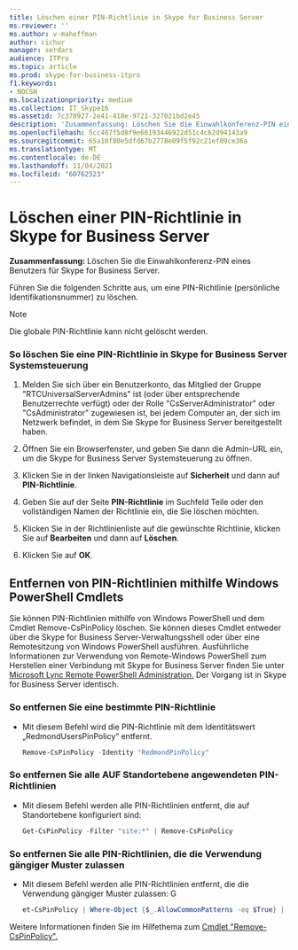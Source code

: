 ```yaml
---
title: Löschen einer PIN-Richtlinie in Skype for Business Server
ms.reviewer: ''
ms.author: v-mahoffman
author: cichur
manager: serdars
audience: ITPro
ms.topic: article
ms.prod: skype-for-business-itpro
f1.keywords:
- NOCSH
ms.localizationpriority: medium
ms.collection: IT_Skype16
ms.assetid: 7c378927-2e41-418e-9721-327021bd2e45
description: 'Zusammenfassung: Löschen Sie die Einwahlkonferenz-PIN eines Benutzers für Skype for Business Server.'
ms.openlocfilehash: 5cc487f5d8f9e66193446922d51c4c62d94143a9
ms.sourcegitcommit: 65a10f80e5dfd67b2778e09f5f92c21ef09ce36a
ms.translationtype: MT
ms.contentlocale: de-DE
ms.lasthandoff: 11/04/2021
ms.locfileid: "60762523"
---
```

# <a name="delete-a-pin-policy-in-skype-for-business-server"></a>Löschen einer PIN-Richtlinie in Skype for Business Server
 
**Zusammenfassung:** Löschen Sie die Einwahlkonferenz-PIN eines Benutzers für Skype for Business Server.
  
Führen Sie die folgenden Schritte aus, um eine PIN-Richtlinie (persönliche Identifikationsnummer) zu löschen.
  
> [!NOTE]
> Die globale PIN-Richtlinie kann nicht gelöscht werden. 
  
### <a name="to-delete-a-pin-policy-in-skype-for-business-server-control-panel"></a>So löschen Sie eine PIN-Richtlinie in Skype for Business Server Systemsteuerung

1.  Melden Sie sich über ein Benutzerkonto, das Mitglied der Gruppe "RTCUniversalServerAdmins" ist (oder über entsprechende Benutzerrechte verfügt) oder der Rolle "CsServerAdministrator" oder "CsAdministrator" zugewiesen ist, bei jedem Computer an, der sich im Netzwerk befindet, in dem Sie Skype for Business Server bereitgestellt haben.
    
2. Öffnen Sie ein Browserfenster, und geben Sie dann die Admin-URL ein, um die Skype for Business Server Systemsteuerung zu öffnen.  
    
3. Klicken Sie in der linken Navigationsleiste auf **Sicherheit** und dann auf **PIN-Richtlinie**.
    
4. Geben Sie auf der Seite **PIN-Richtlinie** im Suchfeld Teile oder den vollständigen Namen der Richtlinie ein, die Sie löschen möchten.
    
5. Klicken Sie in der Richtlinienliste auf die gewünschte Richtlinie, klicken Sie auf **Bearbeiten** und dann auf **Löschen**.
    
6. Klicken Sie auf **OK**.
    
## <a name="removing-pin-policies-by-using-windows-powershell-cmdlets"></a>Entfernen von PIN-Richtlinien mithilfe Windows PowerShell Cmdlets

Sie können PIN-Richtlinien mithilfe von Windows PowerShell und dem Cmdlet Remove-CsPinPolicy löschen. Sie können dieses Cmdlet entweder über die Skype for Business Server-Verwaltungsshell oder über eine Remotesitzung von Windows PowerShell ausführen. Ausführliche Informationen zur Verwendung von Remote-Windows PowerShell zum Herstellen einer Verbindung mit Skype for Business Server finden Sie unter [Microsoft Lync Remote PowerShell Administration.](https://blog.insideo365.com/2011/08/remote-lync-powershell-administration/) Der Vorgang ist in Skype for Business Server identisch.
  
### <a name="to-remove-a-specific-pin-policy"></a>So entfernen Sie eine bestimmte PIN-Richtlinie

- Mit diesem Befehl wird die PIN-Richtlinie mit dem Identitätswert „RedmondUsersPinPolicy“ entfernt.
    
  ```PowerShell
  Remove-CsPinPolicy -Identity "RedmondPinPolicy"
  ```

### <a name="to-remove-all-the-pin-policies-applied-to-the-site-scope"></a>So entfernen Sie alle AUF Standortebene angewendeten PIN-Richtlinien

- Mit diesem Befehl werden alle PIN-Richtlinien entfernt, die auf Standortebene konfiguriert sind:
    
  ```PowerShell
  Get-CsPinPolicy -Filter "site:*" | Remove-CsPinPolicy
  ```

### <a name="to-remove-all-the-pin-policies-that-allow-the-use-of-common-patterns"></a>So entfernen Sie alle PIN-Richtlinien, die die Verwendung gängiger Muster zulassen

- Mit diesem Befehl werden alle PIN-Richtlinien entfernt, die die Verwendung gängiger Muster zulassen: G
    
  ```PowerShell
  et-CsPinPolicy | Where-Object {$_.AllowCommonPatterns -eq $True} | Remove-CsPinPolicy
  ```

Weitere Informationen finden Sie im Hilfethema zum [Cmdlet "Remove-CsPinPolicy".](/powershell/module/skype/remove-cspinpolicy?view=skype-ps)

